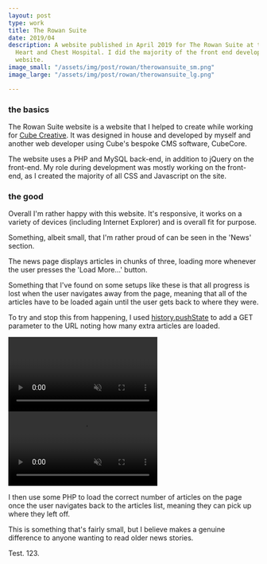 ```yaml
---
layout: post
type: work
title: The Rowan Suite
date: 2019/04
description: A website published in April 2019 for The Rowan Suite at the Liverpool
  Heart and Chest Hospital. I did the majority of the front end development for this
  website.
image_small: "/assets/img/post/rowan/therowansuite_sm.png"
image_large: "/assets/img/post/rowan/therowansuite_lg.png"

---
```

<h3><span>the basics</span></h3>

The Rowan Suite website is a website that I helped to create while working for [Cube Creative](https://www.cubecreative.co.uk). It was designed in house and developed by myself and another web developer using Cube's bespoke CMS software, CubeCore.

The website uses a PHP and MySQL back-end, in addition to jQuery on the front-end. My role during development was mostly working on the front-end, as I created the majority of all CSS and Javascript on the site.

<h3><span>the good</span></h3>

Overall I'm rather happy with this website. It's responsive, it works on a variety of devices (including Internet Explorer) and is overall fit for purpose.

Something, albeit small, that I'm rather proud of can be seen in the 'News' section.

The news page displays articles in chunks of three, loading more whenever the user presses the 'Load More...' button.

Something that I've found on some setups like these is that all progress is lost when the user navigates away from the page, meaning that all of the articles have to be loaded again until the user gets back to where they were.

To try and stop this from happening, I used [history.pushState](https://developer.mozilla.org/en-US/docs/Web/API/History/pushState) to add a GET parameter to the URL noting how many extra articles are loaded.

<video class="lazy" data-src="/assets/img/post/rowan/url_update.webm" muted autoplay controls loop></video>
<noscript>
<video src="/assets/img/post/rowan/url_update.webm" muted autoplay controls loop></video>
</noscript>

I then use some PHP to load the correct number of articles on the page once the user navigates back to the articles list, meaning they can pick up where they left off.

This is something that's fairly small, but I believe makes a genuine difference to anyone wanting to read older news stories.

Test. 123.